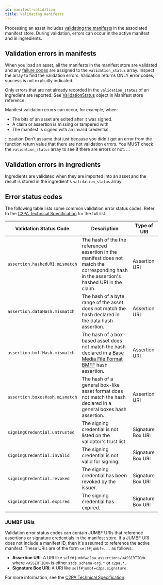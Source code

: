 ```yaml
---
id: manifest-validation
title: Validating manifests
---
```


Processing an asset includes [validating the manifests](https://c2pa.org/specifications/specifications/1.3/specs/C2PA_Specification.html#_validation) in the associated manifest store. During validation, errors can occur in the active manifest and in ingredients.

## Validation errors in manifests

When you load an asset, all the manifests in the manifest store are validated and any [failure codes](https://c2pa.org/specifications/specifications/1.3/specs/C2PA_Specification.html#_failure_codes) are assigned to the `validation_status` array. Inspect the array to find the validation errors. Validation returns ONLY error codes; success is not explicitly indicated.

Only errors that are not already recorded in the `validation_status` of an ingredient are reported. See [ValidationStatus](manifest-ref#validationstatus) object in Manifest store reference.

Manifest validation errors can occur, for example, when:

- The bits of an asset are edited after it was signed.
- A claim or assertion is missing or tampered with.
- The manifest is signed with an invalid credential.

:::caution
Don't assume that just because you didn't get an error from the function return value that there are not validation errors. You MUST check the `validation_status` array to see if there are errors or not.
:::

## Validation errors in ingredients

Ingredients are validated when they are imported into an asset and the result is stored in the ingredient's `validation_status` array.

## Error status codes

The following table lists some common validation error status codes. Refer to the [C2PA Technical Specification](https://c2pa.org/specifications/specifications/1.3/specs/C2PA_Specification.html#_failure_codes) for the full list.

| Validation Status Code         | Description                                                                                                                                                                             | Type of URI       |
| ------------------------------ | --------------------------------------------------------------------------------------------------------------------------------------------------------------------------------------- | ----------------- |
| `assertion.hashedURI.mismatch` | The hash of the the referenced assertion in the manifest does not match the corresponding hash in the assertion's hashed URI in the claim.                                              | Assertion URI     |
| `assertion.dataHash.mismatch`  | The hash of a byte range of the asset does not match the hash declared in the data hash assertion.                                                                                      | Assertion URI     |
| `assertion.bmffHash.mismatch`  | The hash of a box-based asset does not match the hash declared in a [Base Media File Format BMFF](https://www.loc.gov/preservation/digital/formats/fdd/fdd000079.shtml) hash assertion. | Assertion URI     |
| `assertion.boxesHash.mismatch` | The hash of a general box-like asset format does not match the hash declared in a general boxes hash assertion.                                                                         | Assertion URI     |
| `signingCredential.untrusted`  | The signing credential is not listed on the validator's trust list.                                                                                                                     | Signature Box URI |
| `signingCredential.invalid`    | The signing credential is not valid for signing.                                                                                                                                        | Signature Box URI |
| `signingCredential.revoked`    | The signing credential has been revoked by the issuer.                                                                                                                                  | Signature Box URI |
| `signingCredential.expired`    | The signing credential has expired.                                                                                                                                                     | Signature Box URI |

### JUMBF URIs

Validation error status codes can contain JUMBF URIs that reference assertions or signature credentials in the manifest store. If a JUMBF URI does not include a manifest ID, then it's assumed to reference the active manifest. These URIs are of the form `self#jumbf=...` as follows:

- **Assertion URI**: A URI like `self#jumbf=c2pa.assertions/<ASSERTION>` where `<ASSERTION>` is either `stds.schema-org.*` or `c2pa.*`.
- **Signature Box URI**: A URI like `self#jumbf=c2pa.signature`.

For more information, see the [C2PA Technical Specification](https://c2pa.org/specifications/specifications/1.3/specs/C2PA_Specification.html#_uri_references).

<!--
Actions and assertions:

For actions - reference the spec e.g. common actions we refer to

How to describe an EXIF assertion in JSON

CreativeWork assertion

Actions
- Examples
- Ref to spec and schema.org
- GenAI - variation of Created Action

Assertions

- CreativeWork assertion
- DNT - Special assertion
- EXIF

Verify has a URL - how do I put it in?

User-defined assertion
-->
